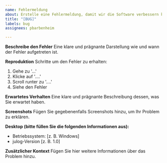 ```yaml
---
name: Fehlermeldung
about: Erstelle eine Fehlermeldung, damit wir die Software verbessern können
title: "[BUG]"
labels: bug
assignees: pbarbenheim

---
```


**Beschreibe den Fehler**
Eine klare und prägnante Darstellung wie und wann der Fehler aufgetreten ist.

**Reproduktion**
Schritte um den Fehler zu erhalten:
1. Gehe zu '...'
2. Klicke auf '....'
3. Scroll runter zu '....'
4. Siehe den Fehler

**Erwartetes Verhalten**
Eine klare und prägnante Beschreibung dessen, was Sie erwartet haben.

**Screenshots**
Fügen Sie gegebenenfalls Screenshots hinzu, um Ihr Problem zu erklären.

**Desktop (bitte füllen Sie die folgenden Informationen aus):**
 - Betriebssystem: [z. B. Windows]
 - julog-Version [z. B. 1.0]

**Zusätzlicher Kontext**
Fügen Sie hier weitere Informationen über das Problem hinzu.
